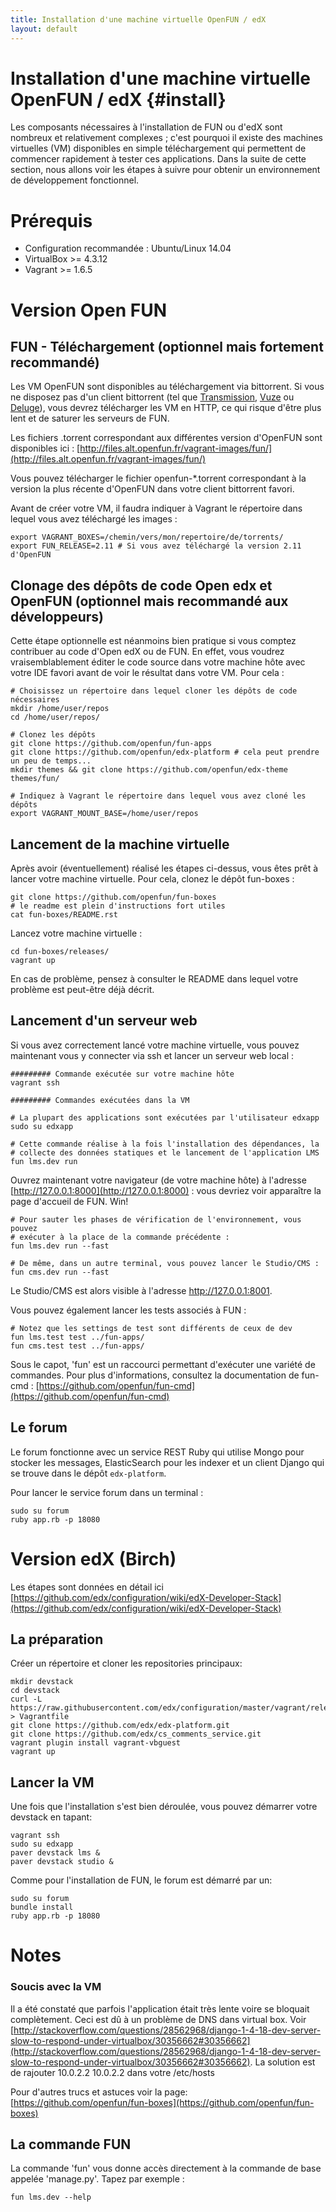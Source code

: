 ```yaml
---
title: Installation d'une machine virtuelle OpenFUN / edX
layout: default
---
```


# Installation d'une machine virtuelle OpenFUN / edX {#install}

Les composants nécessaires à l'installation de FUN ou d'edX sont nombreux et
relativement complexes ; c'est pourquoi il existe des machines virtuelles (VM)
disponibles en simple téléchargement qui permettent de commencer rapidement à
tester ces applications. Dans la suite de cette section, nous allons voir les
étapes à suivre pour obtenir un environnement de développement fonctionnel.

# Prérequis

- Configuration recommandée : Ubuntu/Linux 14.04
- VirtualBox >= 4.3.12
- Vagrant >= 1.6.5


# Version Open FUN

##  FUN - Téléchargement (optionnel mais fortement recommandé)

Les VM OpenFUN sont disponibles au téléchargement via bittorrent. Si vous ne
disposez pas d'un client bittorrent (tel que
[Transmission](http://www.transmissionbt.com/), [Vuze](http://www.vuze.com/) ou
[Deluge](http://deluge-torrent.org/)),
vous devrez télécharger les VM en HTTP, ce qui risque d'être plus lent et de
saturer les serveurs de FUN.

Les fichiers .torrent correspondant aux différentes version d'OpenFUN sont
disponibles ici : [http://files.alt.openfun.fr/vagrant-images/fun/](http://files.alt.openfun.fr/vagrant-images/fun/)

Vous pouvez télécharger le fichier openfun-\*.torrent correspondant à la
version la plus récente d'OpenFUN dans votre client bittorrent favori.

Avant de créer votre VM, il faudra indiquer à Vagrant le répertoire dans lequel vous avez téléchargé les images :


    export VAGRANT_BOXES=/chemin/vers/mon/repertoire/de/torrents/
    export FUN_RELEASE=2.11 # Si vous avez téléchargé la version 2.11 d'OpenFUN

## Clonage des dépôts de code Open edx et OpenFUN (optionnel mais recommandé aux développeurs)

Cette étape optionnelle est néanmoins bien pratique si vous comptez contribuer
au code d'Open edX ou de FUN. En effet, vous voudrez vraisemblablement éditer
le code source dans votre machine hôte avec votre IDE favori avant de voir le
résultat dans votre VM. Pour cela :

    # Choisissez un répertoire dans lequel cloner les dépôts de code nécessaires
    mkdir /home/user/repos
    cd /home/user/repos/

    # Clonez les dépôts
    git clone https://github.com/openfun/fun-apps
    git clone https://github.com/openfun/edx-platform # cela peut prendre un peu de temps...
    mkdir themes && git clone https://github.com/openfun/edx-theme themes/fun/

    # Indiquez à Vagrant le répertoire dans lequel vous avez cloné les dépôts
    export VAGRANT_MOUNT_BASE=/home/user/repos

## Lancement de la machine virtuelle


Après avoir (éventuellement) réalisé les étapes ci-dessus, vous êtes prêt à
lancer votre machine virtuelle.  Pour cela, clonez le dépôt fun-boxes :

    git clone https://github.com/openfun/fun-boxes
    # le readme est plein d'instructions fort utiles
    cat fun-boxes/README.rst

Lancez votre machine virtuelle :

    cd fun-boxes/releases/
    vagrant up

En cas de problème, pensez à consulter le README dans lequel votre problème est
peut-être déjà décrit.

## Lancement d'un serveur web

Si vous avez correctement lancé votre machine virtuelle, vous pouvez maintenant
vous y connecter via ssh et lancer un serveur web local :


    ######### Commande exécutée sur votre machine hôte
    vagrant ssh

    ######### Commandes exécutées dans la VM
    
    # La plupart des applications sont exécutées par l'utilisateur edxapp
    sudo su edxapp

    # Cette commande réalise à la fois l'installation des dépendances, la
    # collecte des données statiques et le lancement de l'application LMS
    fun lms.dev run

Ouvrez maintenant votre navigateur (de votre machine hôte) à l'adresse
[http://127.0.0.1:8000](http://127.0.0.1:8000) : vous devriez voir apparaître la page d'accueil de FUN.
Win!

    # Pour sauter les phases de vérification de l'environnement, vous pouvez
    # exécuter à la place de la commande précédente :
    fun lms.dev run --fast

    # De même, dans un autre terminal, vous pouvez lancer le Studio/CMS :
    fun cms.dev run --fast

Le Studio/CMS est alors visible à l'adresse http://127.0.0.1:8001.

Vous pouvez également lancer les tests associés à FUN :

    # Notez que les settings de test sont différents de ceux de dev
    fun lms.test test ../fun-apps/
    fun cms.test test ../fun-apps/

Sous le capot, 'fun' est un raccourci permettant d'exécuter une variété de
commandes. Pour plus d'informations, consultez la documentation de fun-cmd :
[https://github.com/openfun/fun-cmd](https://github.com/openfun/fun-cmd)


## Le forum

Le forum fonctionne avec un service REST Ruby qui utilise Mongo pour stocker les messages, ElasticSearch pour les indexer et un client Django qui se trouve dans le dépôt `edx-platform`.

Pour lancer le service forum dans un terminal :

    sudo su forum
    ruby app.rb -p 18080

# Version edX (Birch)

Les étapes sont données en détail ici [https://github.com/edx/configuration/wiki/edX-Developer-Stack](https://github.com/edx/configuration/wiki/edX-Developer-Stack)

## La préparation

Créer un répertoire et cloner les repositories principaux:


    mkdir devstack
    cd devstack
    curl -L https://raw.githubusercontent.com/edx/configuration/master/vagrant/release/devstack/Vagrantfile > Vagrantfile
    git clone https://github.com/edx/edx-platform.git
    git clone https://github.com/edx/cs_comments_service.git
    vagrant plugin install vagrant-vbguest
    vagrant up


## Lancer la VM

Une fois que l'installation s'est bien déroulée, vous pouvez démarrer votre devstack en tapant:


    vagrant ssh
    sudo su edxapp
    paver devstack lms &
    paver devstack studio &


Comme pour l'installation de FUN, le forum est démarré par un:


    sudo su forum
    bundle install
    ruby app.rb -p 18080


# Notes

### Soucis avec la VM

Il a été constaté que parfois l'application était très lente voire se bloquait complètement. Ceci est dû à un problème de DNS
dans virtual box. Voir [http://stackoverflow.com/questions/28562968/django-1-4-18-dev-server-slow-to-respond-under-virtualbox/30356662#30356662](http://stackoverflow.com/questions/28562968/django-1-4-18-dev-server-slow-to-respond-under-virtualbox/30356662#30356662).
La solution est de rajouter 10.0.2.2 10.0.2.2 dans votre /etc/hosts

Pour d'autres trucs et astuces voir la page: [https://github.com/openfun/fun-boxes](https://github.com/openfun/fun-boxes)

## La commande FUN

La commande 'fun' vous donne accès directement à la commande de base appelée 'manage.py'.
Tapez par exemple :


    fun lms.dev --help
